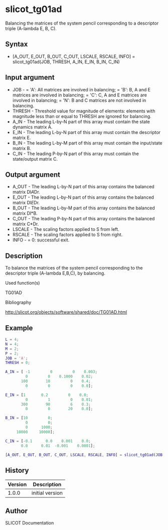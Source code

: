 # slicot_tg01ad

Balancing the matrices of the system pencil corresponding to a descriptor triple (A-lambda E, B, C).

## Syntax

- [A_OUT, E_OUT, B_OUT, C_OUT, LSCALE, RSCALE, INFO] = slicot_tg01ad(JOB, THRESH, A_IN, E_IN, B_IN, C_IN)

## Input argument

- JOB - = 'A': All matrices are involved in balancing; = 'B': B, A and E matrices are involved in balancing; = 'C': C, A and E matrices are involved in balancing; = 'N': B and C matrices are not involved in balancing.
- THRESH - Threshold value for magnitude of elements: elements with magnitude less than or equal to THRESH are ignored for balancing.
- A_IN - The leading L-by-N part of this array must contain the state dynamics matrix A.
- E_IN - The leading L-by-N part of this array must contain the descriptor matrix E.
- B_IN - The leading L-by-M part of this array must contain the input/state matrix B.
- C_IN - The leading P-by-N part of this array must contain the state/output matrix C.

## Output argument

- A_OUT - The leading L-by-N part of this array contains the balanced matrix Dl*A*Dr.
- E_OUT - The leading L-by-N part of this array contains the balanced matrix Dl*E*Dr.
- B_OUT - The leading L-by-M part of this array contains the balanced matrix Dl\*B.
- C_OUT - The leading P-by-N part of this array contains the balanced matrix C\*Dr.
- LSCALE - The scaling factors applied to S from left.
- RSCALE - The scaling factors applied to S from right.
- INFO - = 0: successful exit.

## Description

  <p>To balance the matrices of the system pencil corresponding to the descriptor triple (A-lambda E,B,C), by balancing.</p>

Used function(s)

TG01AD

Bibliography

http://slicot.org/objects/software/shared/doc/TG01AD.html

## Example

```matlab
L = 4;
N = 4;
M = 2;
P = 2;
JOB = 'A';
THRESH = 0;

A_IN = [ -1         0         0    0.003;
         0         0    0.1000    0.02;
       100        10         0    0.4;
         0         0         0    0.0];

E_IN = [1       0.2         0    0.0;
         0         1         0    0.01;
       300        90         6    0.3;
         0         0        20    0.0];

B_IN = [10         0;
         0         0;
         0      1000;
     10000     10000];

C_IN = [-0.1      0.0    0.001    0.0;
       0.0      0.01  -0.001    0.0001];

[A_OUT, E_OUT, B_OUT, C_OUT, LSCALE, RSCALE, INFO] = slicot_tg01ad(JOB, THRESH, A_IN, E_IN, B_IN, C_IN)
```

## History

| Version | Description     |
| ------- | --------------- |
| 1.0.0   | initial version |

## Author

SLICOT Documentation
